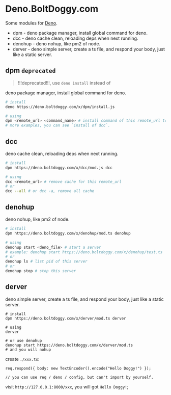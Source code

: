 # Deno.BoltDoggy.com

Some modules for [Deno](https://deno.land/).

- dpm - deno package manager, install global command for deno.
- dcc - deno cache clean, reloading deps when next running.
- denohup - deno nohup, like pm2 of node.
- derver - deno simple server, create a ts file, and respond your body, just like a static server.

## dpm `deprecated`

> !!!deprecated!!!, use `deno install` instead of

deno package manager, install global command for deno.

``` sh
# install
deno https://deno.boltdoggy.com/x/dpm/install.js

# using
dpm <remote_url> <command_name> # install command of this remote_url to global
# more examples, you can see `install of dcc`.
```

## dcc

deno cache clean, reloading deps when next running.

```sh
# install
dpm https://deno.boltdoggy.com/x/dcc/mod.js dcc

# using
dcc <remote_url> # remove cache for this remote_url
# or
dcc --all # or dcc -a, remove all cache
```

## denohup

deno nohup, like pm2 of node.

```sh
# install
dpm https://deno.boltdoggy.com/x/denohup/mod.ts denohup

# using
denohup start <deno_file> # start a server
# example: denohup start https://deno.boltdoggy.com/x/denohup/test.ts
# or
denohup ls # list pid of this server
# or
denohup stop # stop this server
```

## derver

deno simple server, create a ts file, and respond your body, just like a static server.

```
# install
dpm https://deno.boltdoggy.com/x/derver/mod.ts derver

# using
derver

# or use denohup
denohup start https://deno.boltdoggy.com/x/derver/mod.ts
# and you will nohup
```

create `./xxx.ts`:

```
req.respond({ body: new TextEncoder().encode("Hello Doggy!") });

// you can use req / deno / config, but can't import by yourself.
```

visit `http://127.0.0.1:8000/xxx`, you will got `Hello Doggy!`;

